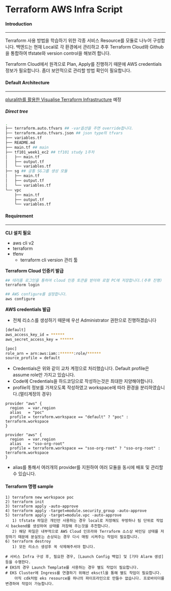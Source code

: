 # Terraform AWS Infra Script

#### Introduction

---
Terraform 사용 방법을 학습하기 위한 각종 서비스 Resource를 모듈로 나누어 구성합니다. 백엔드는 현재 Local로 각 환경에서 관리하고 추후 Terraform Cloud와 Github을 통합하여 tfstate와 version control을 해보려 합니다.

Terraform Cloud에서 원격으로 Plan, Apply를 진행하기 때문에 AWS credentials 정보가 필요합니다. 좀더 보안적으로 관리할 방법 확인이 필요합니다.


#### Default Architecture
---
[pluralith를 활용한 Visualise Terraform Infrastructure](https://www.pluralith.com/)
예정

##### Direct tree
```bash
.
├── terraform.auto.tfvars ## -var옵션을 주면 override합니다.
├── terraform.auto.tfvars.json ## json type의 tfvars
├── variables.tf
├── README.md
├── main.tf ## main
├── tf101_week1_ec2 ## tf101 study 1주차
│   ├── main.tf
│   ├── output.tf
│   └── variables.tf
├── sg ## 공통 SG그룹 생성 모듈
│   ├── main.tf
│   ├── output.tf
│   └── variables.tf
└── vpc
    ├── main.tf
    ├── output.tf
    └── variables.tf
```

#### Requirement

---
**CLI 설치 필요**

* aws cli v2
* terraform
* tfenv
  * terraform cli version 관리 툴

**Terraform Cloud 인증키 발급**

```bash
## 테라폼 로그인을 통하여 cloud 인증 토큰을 받아와 로컬 PC에 저장합니다.(추후 진행)
terraform login

## AWS configure를 설정합니다.
aws configure
```

**AWS credentials 발급**

* 전체 리소스를 생성하기 때문에 우선 Administrator 권한으로 진행하겠습니다
```bash
[default]
aws_access_key_id = ******
aws_secret_access_key = ******

[poc]
role_arn = arn:aws:iam::******:role/******
source_profile = default
```
* Credentials은 위와 같이 교차 계정으로 처리했습니다. Default profile은 assume role만 가지고 있습니다.
* Code에 Credentials을 하드코딩으로 작성하는것은 최대한 지양해야합니다.
* profile의 정보를 가져오도록 작성하였고 workspace에 따라 환경을 분리하였습니다.(멀티계정의 경우)
```hcl
provider "aws" {
  region  = var.region
  alias   = "poc"
  profile = terraform.workspace == "default" ? "poc" : terraform.workspace
}

provider "aws" {
  region  = var.region
  alias   = "sso-org-root"
  profile = terraform.workspace == "sso-org-root" ? "sso-org-root" : terraform.workspace
}
```
* alias를 통해서 여러개의 provider를 지원하여 여러 모듈을 동시에 배포 및 관리할 수 있습니다.

#### Terraform 명령 sample

    1) terraform new workspace poc
    2) terraform init
    3) terraform apply -auto-approve 
    4) terraform apply -target=module.security_group -auto-approve 
    5) terraform apply -target=module.vpc -auto-approve
       1) tfstate 파일은 개인만 사용하는 경우 local로 저장해도 무방하나 팀 단위로 작업시 backend를 생성하여 상태를 저장해 주는것을 추천합니다.
       2) 해당 파일은 내부적으로 AWS Cloud 인프라와 Terraform 소스상 바인딩 상태를 저장하기 때문에 분실또는 손상되는 경우 다시 매핑 시켜주는 작업이 필요합니다.
    6) terraform destroy
       1) 모든 리소스 생성후 꼭 삭제해주셔야 합니다.
   
    # 서비스 Infra 구성 후, 필요한 경우, [Launch Config 백업] 및 [기타 Alarm 생성] 등을 수행한다.
    # EKS의 경우 Launch Template를 사용하는 경우 별도 작업이 필요합니다.
    # EKS Cluster에 Ingress를 연결하기 위해선 eksctl을 통해 별도 작업이 필요합니다.
        아직 cdk처럼 eks resource를 하나의 파이프라인으로 만들수 없습니다. 프로바이더를 변경하여 작업이 가능합니다.

```bash
